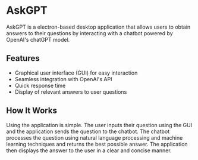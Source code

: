 # AskGPT
AskGPT is a electron-based desktop application that allows users to obtain answers to their questions by interacting with a chatbot powered by OpenAI's chatGPT model.

## Features
+ Graphical user interface (GUI) for easy interaction
+ Seamless integration with OpenAI's API
+ Quick response time
+ Display of relevant answers to user questions

## How It Works
Using the application is simple. The user inputs their question using the GUI and the application sends the question to the chatbot. The chatbot processes the question using natural language processing and machine learning techniques and returns the best possible answer. The application then displays the answer to the user in a clear and concise manner.
